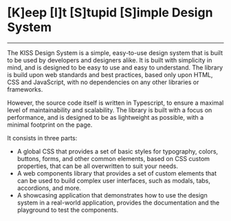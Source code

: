 # [K]eep [I]t [S]tupid [S]imple Design System

---

The KISS Design System is a simple, easy-to-use design system that is built to be used by developers and designers
alike. It is built with simplicity in mind, and is designed to be easy to use and easy to understand. The library is
build upon web standards and best practices, based only upon HTML, CSS and JavaScript, with no dependencies on any other
libraries or frameworks.

However, the source code itself is written in Typescript, to ensure a maximal level of maintainability and scalability.
The library is built with a focus on performance, and is designed to be as lightweight as possible, with a minimal
footprint on the page.

It consists in three parts:

- A global CSS that provides a set of basic styles for typography, colors, buttons, forms, and other common elements,
  based on CSS custom properties, that can be all overwritten to suit your needs.
- A web components library that provides a set of custom elements that can be used to build complex user interfaces,
  such as modals, tabs, accordions, and more.
- A showcasing application that demonstrates how to use the design system in a real-world application, provides the
  documentation and the playground to test the components.
